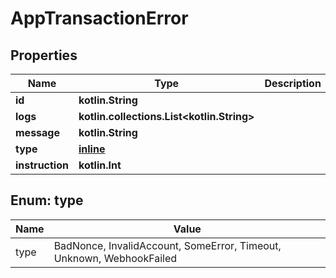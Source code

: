 
# AppTransactionError

## Properties
Name | Type | Description | Notes
------------ | ------------- | ------------- | -------------
**id** | **kotlin.String** |  | 
**logs** | **kotlin.collections.List&lt;kotlin.String&gt;** |  | 
**message** | **kotlin.String** |  | 
**type** | [**inline**](#Type) |  | 
**instruction** | **kotlin.Int** |  | 


<a name="Type"></a>
## Enum: type
Name | Value
---- | -----
type | BadNonce, InvalidAccount, SomeError, Timeout, Unknown, WebhookFailed




